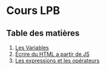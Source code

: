 # Cours LPB
## Table des matières
1. [Les Variables](./1-les-variables.md)
2. [Écrire du HTML a partir de JS](/2-html-js.md)
3. [Les expressions et les opérateurs](/3-expressions-operateurs.md)